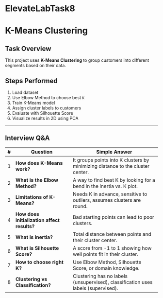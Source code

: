# ElevateLabTask8

# K-Means Clustering
##  Task Overview
This project uses **K-Means Clustering** to group customers into different segments based on their data.

##  Steps Performed
1. Load dataset
2. Use Elbow Method to choose best `K`
3. Train K-Means model
4. Assign cluster labels to customers
5. Evaluate with Silhouette Score
6. Visualize results in 2D using PCA


---

##  Interview Q&A
| # | Question | Simple Answer |
|---|----------|---------------|
| 1 | **How does K-Means work?** | It groups points into K clusters by minimizing distance to the cluster center. |
| 2 | **What is the Elbow Method?** | A way to find best K by looking for a bend in the inertia vs. K plot. |
| 3 | **Limitations of K-Means?** | Needs K in advance, sensitive to outliers, assumes clusters are round. |
| 4 | **How does initialization affect results?** | Bad starting points can lead to poor clusters. |
| 5 | **What is inertia?** | Total distance between points and their cluster center. |
| 6 | **What is Silhouette Score?** | A score from -1 to 1 showing how well points fit in their cluster. |
| 7 | **How to choose right K?** | Use Elbow Method, Silhouette Score, or domain knowledge. |
| 8 | **Clustering vs Classification?** | Clustering has no labels (unsupervised), classification uses labels (supervised). |


